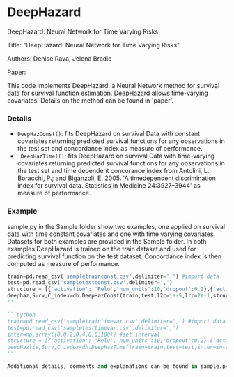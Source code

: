 # DeepHazard
DeepHazard: Neural Network for Time Varying Risks

Title: "DeepHazard: Neural Network for Time Varying Risks"

Authors: Denise Rava, Jelena Bradic

Paper: 

This code implements DeepHazard: a Neural Network method for survival data for survival function estimation. DeepHazard allows time-varying covariates. Details on the method can be found in 'paper'.

### Details
* `DeepHazConst()`: fits DeepHazard on survival Data with constant covariates returning predicted survival functions for any observations in the test set and concordance index as measure of performance.
* ` DeepHazTime(()`: fits DeepHazard on survival Data with time-varying covariates returning predicted survival functions for any observations in the test set and time dependent concorance index from Antolini, L.; Boracchi, P.; and Biganzoli, E. 2005. 'A timedependent discrimination index for survival data. Statistics in Medicine 24:3927–3944' as measure of performance.

### Example
sample.py in the Sample folder show two examples, one applied on survival data with time constant covariates and one with time varying covariates. Datasets for both examples are provided in the Sample folder. In both examples DeepHazard is trained on the train dataset and used for predicting survival function on the test dataset. Concordance index is then computed as measure of performance. 
```python
train=pd.read_csv('sampletrainconst.csv',delimiter=',') #import data
test=pd.read_csv('sampletestconst.csv',delimiter=',')
structure = [{'activation': 'Relu','num_units':10,'dropout':0.2},{'activation': 'Relu','num_units':10,'dropout':0.2}] #define structure
deephaz,Surv,C_index=dh.DeepHazConst(train,test,l2c=1e-5,lrc=2e-1,structure=structure,init_method='he_uniform',optimizer='adam',num_epochs=1000,early_stopping=1e-5,penal='Ridge') #apply DeepHazard
'''

```python
train=pd.read_csv('sampletraintimevar.csv',delimiter=',') #import data
test=pd.read_csv('sampletesttimevar.csv',delimiter=',')
inter=np.array((0,0.2,0.4,0.6,100)) #set interval
structure = [{'activation': 'Relu','num_units':10,'dropout':0.2},{'activation': 'Relu','num_units':10,'dropout':0.2}] #define structure of network
deepHazlis,Surv,C_index=dh.DeepHazTime(train=train,test=test,inter=inter,Ncol=3,l2c=1e-5,lrc=2e-1,structure=structure,init_method='he_uniform',optimizer='adam',num_epochs=1000,early_stopping=1e-5,penal='Ridge') #apply DeepHazard
'''

Additional details, comments and explanations can be found in sample.py. 

